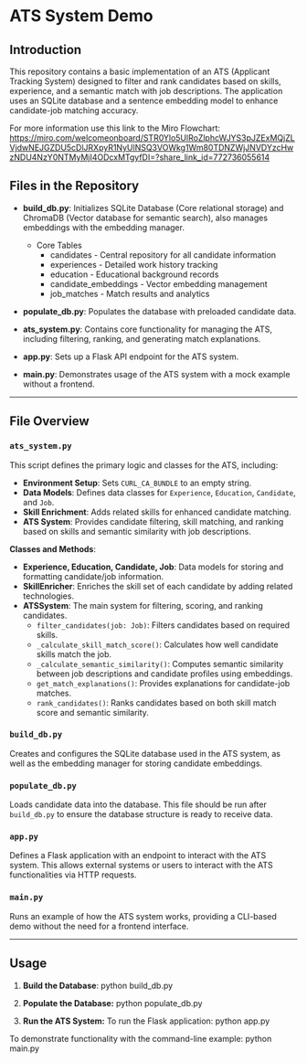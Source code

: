 # ATS System Demo

## Introduction
This repository contains a basic implementation of an ATS (Applicant Tracking System) designed to filter and rank candidates based on skills, experience, and a semantic match with job descriptions. The application uses an SQLite database and a sentence embedding model to enhance candidate-job matching accuracy.

For more information use this link to the Miro Flowchart: https://miro.com/welcomeonboard/STR0Ylo5UlRoZlphcWJYS3pJZExMQjZLVjdwNEJGZDU5cDlJRXpyR1NyUlNSQ3VOWkg1Wm80TDNZWjJNVDYzcHwzNDU4NzY0NTMyMjI4ODcxMTgyfDI=?share_link_id=772736055614

## Files in the Repository
- **build_db.py**: Initializes SQLite Database (Core relational storage) and ChromaDB (Vector database for semantic search), also manages embeddings with the embedding manager.
    - Core Tables
        - candidates - Central repository for all candidate information
        - experiences - Detailed work history tracking
        - education - Educational background records
        - candidate_embeddings - Vector embedding management
        - job_matches - Match results and analytics

- **populate_db.py**: Populates the database with preloaded candidate data.
- **ats_system.py**: Contains core functionality for managing the ATS, including filtering, ranking, and generating match explanations.
- **app.py**: Sets up a Flask API endpoint for the ATS system.
- **main.py**: Demonstrates usage of the ATS system with a mock example without a frontend.

---

## File Overview

### `ats_system.py`
This script defines the primary logic and classes for the ATS, including:

- **Environment Setup**: Sets `CURL_CA_BUNDLE` to an empty string.
- **Data Models**: Defines data classes for `Experience`, `Education`, `Candidate`, and `Job`.
- **Skill Enrichment**: Adds related skills for enhanced candidate matching.
- **ATS System**: Provides candidate filtering, skill matching, and ranking based on skills and semantic similarity with job descriptions.

**Classes and Methods**:
- **Experience, Education, Candidate, Job**: Data models for storing and formatting candidate/job information.
- **SkillEnricher**: Enriches the skill set of each candidate by adding related technologies.
- **ATSSystem**: The main system for filtering, scoring, and ranking candidates.
    - `filter_candidates(job: Job)`: Filters candidates based on required skills.
    - `_calculate_skill_match_score()`: Calculates how well candidate skills match the job.
    - `_calculate_semantic_similarity()`: Computes semantic similarity between job descriptions and candidate profiles using embeddings.
    - `get_match_explanations()`: Provides explanations for candidate-job matches.
    - `rank_candidates()`: Ranks candidates based on both skill match score and semantic similarity.

### `build_db.py`
Creates and configures the SQLite database used in the ATS system, as well as the embedding manager for storing candidate embeddings.

### `populate_db.py`
Loads candidate data into the database. This file should be run after `build_db.py` to ensure the database structure is ready to receive data.

### `app.py`
Defines a Flask application with an endpoint to interact with the ATS system. This allows external systems or users to interact with the ATS functionalities via HTTP requests.

### `main.py`
Runs an example of how the ATS system works, providing a CLI-based demo without the need for a frontend interface.

---

## Usage

1. **Build the Database**:
   python build_db.py

2. **Populate the Database:**
    python populate_db.py

3. **Run the ATS System:**
To run the Flask application:
    python app.py

To demonstrate functionality with the command-line example:
python main.py
